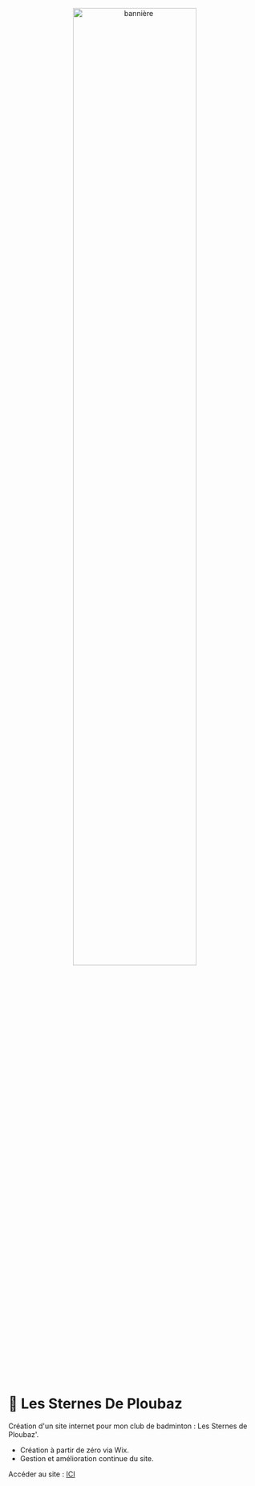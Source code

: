 <p align="center">
  <img src="https://static.wixstatic.com/media/361c35_5c1d5f3decd34a32a84e5b40faa1d521~mv2.jpg/v1/fill/w_1636,h_282,al_c,q_85,usm_0.66_1.00_0.01,enc_avif,quality_auto/Sans%20titre.jpg" 
       alt="bannière" style="width: 70%; max-width: 800px;">
</p>

# 🏸 Les Sternes De Ploubaz

Création d'un site internet pour mon club de badminton : Les Sternes de Ploubaz'.

- Création à partir de zéro via Wix.
- Gestion et amélioration continue du site.

Accéder au site : [ICI](https://www.les-sternes-de-ploubaz.com/)
